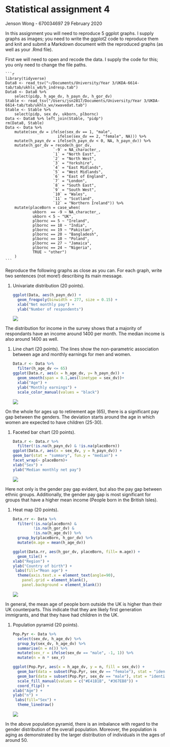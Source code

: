 Statistical assignment 4
================
Jenson Wong - 670034697
29 February 2020

In this assignment you will need to reproduce 5 ggplot graphs. I supply graphs as images; you need to write the ggplot2 code to reproduce them and knit and submit a Markdown document with the reproduced graphs (as well as your .Rmd file).

First we will need to open and recode the data. I supply the code for this; you only need to change the file paths.

    ```r
    library(tidyverse)
    Data8 <- read_tsv("~/Documents/University/Year 3/UKDA-6614-tab/tab/ukhls_w8/h_indresp.tab")
    Data8 <- Data8 %>%
        select(pidp, h_age_dv, h_payn_dv, h_gor_dv)
    Stable <- read_tsv("/Users/jsn2817/Documents/University/Year 3/UKDA-6614-tab/tab/ukhls_wx/xwavedat.tab")
    Stable <- Stable %>%
        select(pidp, sex_dv, ukborn, plbornc)
    Data <- Data8 %>% left_join(Stable, "pidp")
    rm(Data8, Stable)
    Data <- Data %>%
        mutate(sex_dv = ifelse(sex_dv == 1, "male",
                           ifelse(sex_dv == 2, "female", NA))) %>%
        mutate(h_payn_dv = ifelse(h_payn_dv < 0, NA, h_payn_dv)) %>%
        mutate(h_gor_dv = recode(h_gor_dv,
                         `-9` = NA_character_,
                         `1` = "North East",
                         `2` = "North West",
                         `3` = "Yorkshire",
                         `4` = "East Midlands",
                         `5` = "West Midlands",
                         `6` = "East of England",
                         `7` = "London",
                         `8` = "South East",
                         `9` = "South West",
                         `10` = "Wales",
                         `11` = "Scotland",
                         `12` = "Northern Ireland")) %>%
        mutate(placeBorn = case_when(
                ukborn  == -9 ~ NA_character_,
                ukborn < 5 ~ "UK",
                plbornc == 5 ~ "Ireland",
                plbornc == 18 ~ "India",
                plbornc == 19 ~ "Pakistan",
                plbornc == 20 ~ "Bangladesh",
                plbornc == 10 ~ "Poland",
                plbornc == 27 ~ "Jamaica",
                plbornc == 24 ~ "Nigeria",
                TRUE ~ "other")
        )
    ```

Reproduce the following graphs as close as you can. For each graph, write two sentences (not more!) describing its main message.

1.  Univariate distribution (20 points).

    ``` r
    ggplot(Data, aes(h_payn_dv)) +
      geom_freqpoly(binwidth = 277, size = 0.15) +
      xlab("Net monthly pay") +
      ylab("Number of respondents")
    ```

    ![](assignment4_files/figure-markdown_github/unnamed-chunk-2-1.png)

The distribution for income in the survey shows that a majority of respondants have an income around 1400 per month. The median income is also around 1400 as well.

1.  Line chart (20 points). The lines show the non-parametric association between age and monthly earnings for men and women.

    ``` r
    Data.r <- Data %>% 
      filter(h_age_dv <= 65)
    ggplot(Data.r, aes(x = h_age_dv, y= h_payn_dv)) + 
      geom_smooth(span = 0.1,aes(linetype = sex_dv))+
      xlab("Age") +
      ylab("Monthly earnings") +
      scale_color_manual(values = "black")
    ```

    ![](assignment4_files/figure-markdown_github/unnamed-chunk-3-1.png)

On the whole for ages up to retirement age (65), there is a significant pay gap between the genders. The deviation starts around the age in which women are expected to have children (25-30).

1.  Faceted bar chart (20 points).

    ``` r
    Data.r <- Data.r %>% 
      filter(!is.na(h_payn_dv) & !is.na(placeBorn))
    ggplot(Data.r, aes(x = sex_dv, y = h_payn_dv)) +
    geom_bar(stat = "summary", fun.y = "median") +
    facet_wrap(~ placeBorn)+
    xlab("Sex") +
    ylab("Median monthly net pay")
    ```

    ![](assignment4_files/figure-markdown_github/unnamed-chunk-4-1.png)

Here not only is the gender pay gap evident, but also the pay gap between ethnic groups. Additionally, the gender pay gap is most significant for groups that have a higher mean income (People born in the British Isles).

1.  Heat map (20 points).

    ``` r
    Data.rr <- Data %>% 
      filter(!is.na(placeBorn) & 
             !is.na(h_gor_dv) & 
             !is.na(h_age_dv)) %>% 
      group_by(placeBorn, h_gor_dv) %>% 
      mutate(m.age = mean(h_age_dv))

    ggplot(Data.rr, aes(h_gor_dv, placeBorn, fill= m.age)) + 
      geom_tile() +
    xlab("Region") +
    ylab("Country of birth") +
     labs(fill="Mean age") +
      theme(axis.text.x = element_text(angle=90),
        panel.grid = element_blank(),
        panel.background = element_blank())
    ```

    ![](assignment4_files/figure-markdown_github/unnamed-chunk-5-1.png)

In general, the mean age of people born outside the UK is higher than their UK counterparts. This indicate that they are likely first generation immigrants, and that they have had children in the UK.

1.  Population pyramid (20 points).

    ``` r
    Pop.Pyr <- Data %>%
      select(sex_dv, h_age_dv) %>% 
      group_by(sex_dv, h_age_dv) %>% 
      summarise(n = n()) %>% 
      mutate(sex_r = ifelse(sex_dv == "male", -1, 1)) %>% 
      mutate(n = n * sex_r)

    ggplot(Pop.Pyr, aes(x = h_age_dv, y = n, fill = sex_dv)) + 
      geom_bar(data = subset(Pop.Pyr, sex_dv == "female"), stat = "identity") +
      geom_bar(data = subset(Pop.Pyr, sex_dv == "male"), stat = "identity")+
      scale_fill_manual(values = c("#E41B1B", "#367EB8")) +
      coord_flip() +
    xlab("Age") +
    ylab("n") +
     labs(fill="Sex") + 
      theme_linedraw()
    ```

    ![](assignment4_files/figure-markdown_github/unnamed-chunk-6-1.png)

In the above population pyramid, there is an imbalance with regard to the gender distribution of the overall population. Moreover, the population is aging as demonstrated by the larger distribution of individuals in the ages of around 50.

